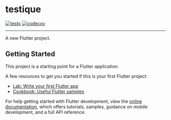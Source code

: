 # testique
[![tests](https://github.com/netos23/testique/actions/workflows/test_job.yaml/badge.svg)](https://github.com/netos23/testique/actions/workflows/test_job.yaml)
[![codecov](https://codecov.io/gh/netos23/testique/graph/badge.svg?token=G6DLOS0WG9)](https://codecov.io/gh/netos23/testique)
___
A new Flutter project.

## Getting Started

This project is a starting point for a Flutter application.

A few resources to get you started if this is your first Flutter project:

- [Lab: Write your first Flutter app](https://docs.flutter.dev/get-started/codelab)
- [Cookbook: Useful Flutter samples](https://docs.flutter.dev/cookbook)

For help getting started with Flutter development, view the
[online documentation](https://docs.flutter.dev/), which offers tutorials,
samples, guidance on mobile development, and a full API reference.
